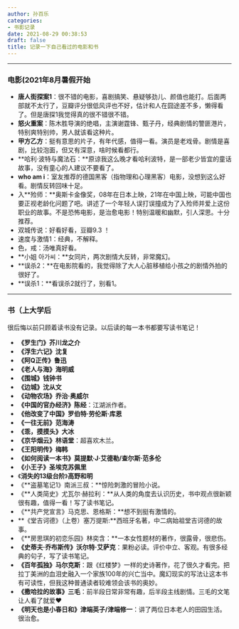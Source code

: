 ```yaml
---
author: 孙百乐
categories:
- 书影记录
date: 2021-08-29 00:38:53
draft: false
title: 记录一下自己看过的电影和书
---
```


* * *

### 电影(2021年8月暑假开始

*   **唐人街探案1**：很不错的电影，喜剧搞笑、悬疑够劲儿、颜值也能打。后面两部就不太行了，豆瓣评分很低风评也不好，估计和人在囧途差不多，懒得看了。但是唐探1我觉得真的很不错很不错。
*   **怒火重案**：陈木胜导演的绝唱，主演谢霆锋、甄子丹，经典剧情的警匪港片，特别爽特别帅，男人就该看这种片。
*   **甲方乙方**：挺有意思的片子，有年代感，值得一看。演员是老戏骨。剧情是喜剧，比较泡面，但又有深意，啥时候看都行。
*   **哈利·波特与魔法石：**原谅我这么晚才看哈利波特，是一部老少皆宜的童话故事，没有童心的人建议不要看了。
*   **who am i**：室友推荐的德国黑客（指物理和心理黑客）电影，没想到这么好看。剧情反转回味十足。
*   入**殓师：**奥斯卡金像奖，08年在日本上映，21年在中国上映，可能中国也要正视老龄化问题了吧。讲述了一个年轻人误打误撞成为了入殓师并爱上这份职业的故事。不是恐怖电影，是治愈电影！特别温暖和幽默，引人深思。十分推荐。
*   双城传说：好看好看，豆瓣9.3 ！
*   速度与激情1：经典，不解释。
*   色，戒：汤唯真好看。
*   **小姐 아가씨：**女同片，两次剧情大反转，非常魔幻。
*   **误杀2：**在电影院看的，我觉得除了大人心脏移植给小孩之的剧情外拍的很好了。
*   **误杀1：**看误杀2就行了，别看1。

* * *

### 书（上大学后

很后悔以前只顾着读书没有记录。以后读的每一本书都要写读书笔记！

*   **《罗生门》芥川龙之介**
*   **《浮生六记》沈复**
*   **《阿Q正传》鲁迅**
*   **《老人与海》海明威**
*   **《围城》钱钟书**
*   **《边城》沈从文**
*   **《动物农场》乔治·奥威尔**
*   **《中国的官办经济》陈经**：江湖派作者。
*   **《他改变了中国》罗伯特·劳伦斯·库恩**
*   **《一往无前》范海涛**
*   **《乖，摸摸头》大冰**
*   **《京华烟云》林语堂**：超喜欢木兰。
*   **《王阳明传》梅韩**
*   **《如何阅读一本书》莫提默·J·艾德勒/查尔斯·范多伦**
*   **《小王子》圣埃克苏佩里**
*   《**消失的13级台阶**》**高野和明**
*   《**盗墓笔记1》南派三叔：**惊险刺激的冒险小说。
*   《**人类简史》尤瓦尔·赫拉利：**从人类的角度去认识历史，书中观点很新颖很有趣，值得一看！写了读书笔记。
*   《**共产党宣言》马克思、恩格斯：**想不到挺有激情的。
*   **《堂吉诃德》（上卷）塞万提斯:**西班牙名著，中二病始祖堂吉诃德的故事。
*   《**房思琪的初恋乐园》林奕含：**一本女性题材的著作，很露骨，很悲伤。
*   **《史蒂夫·乔布斯传》沃尔特·艾萨克**：果粉必读。评价中立、客观。有很多经典的句子，写了读书笔记。
*   **《百年孤独》马尔克斯**：跟《红楼梦》一样的史诗著作，花了很久才看完。把拉丁美洲的血泪史融入一个家族100年的兴亡当中。魔幻现实的写法让这本书有可读性，但我这种普通读者较难领会该书的奥妙。
*   **《撒哈拉的故事》三毛**：前半段日常非常有趣，后半段主线剧情。三毛的文笔让人看了就爱❤️
*   **《明天也是小春日和》津端英子/津端修一**：讲了两位日本老人的田园生活。很治愈。